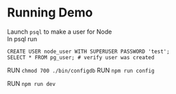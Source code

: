 # Running Demo
Launch `psql` to make a user for Node  
In psql run
```
CREATE USER node_user WITH SUPERUSER PASSWORD 'test';
SELECT * FROM pg_user; # verify user was created
```

RUN `chmod 700 ./bin/configdb`
RUN `npm run config`


RUN `npm run dev`
